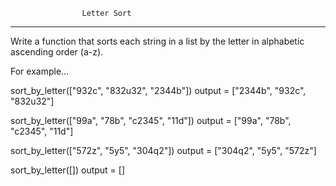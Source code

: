                     Letter Sort
---------------------------------------------------
Write a function that sorts each string in a list
by the letter in alphabetic ascending order (a-z).

For example...

sort_by_letter(["932c", "832u32", "2344b"])
output = ["2344b", "932c", "832u32"] 

sort_by_letter(["99a", "78b", "c2345", "11d"])
output = ["99a", "78b", "c2345", "11d"] 

sort_by_letter(["572z", "5y5", "304q2"])
output = ["304q2", "5y5", "572z"]

sort_by_letter([])
output = []